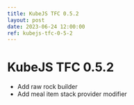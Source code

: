 ```yaml
---
title: KubeJS TFC 0.5.2
layout: post
date: 2023-06-24 12:00:00
ref: kubejs-tfc-0-5-2
---
```


# KubeJS TFC 0.5.2

- Add raw rock builder
- Add meal item stack provider modifier
